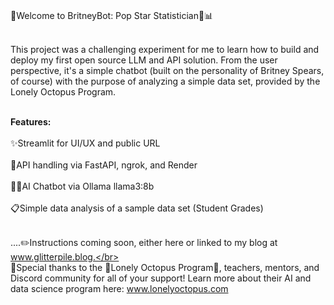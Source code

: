 <br>💃Welcome to BritneyBot: Pop Star Statistician🎤📊</br>

<br>This project was a challenging experiment for me to learn how to build and deploy my first open source LLM and API solution. From the user perspective, it's a simple chatbot (built on the personality of Britney Spears, of course) with the purpose of analyzing a simple data set, provided by the Lonely Octopus Program.</br>

<br>**Features:**</br>
<br>✨Streamlit for UI/UX and public URL</br>
<br>📢API handling via FastAPI, ngrok, and Render</br>
<br>👩‍🏫AI Chatbot via Ollama llama3:8b</br>
<br>📋Simple data analysis of a sample data set (Student Grades)</br>

<br>....✏️Instructions coming soon, either here or linked to my blog at www.glitterpile.blog.</br>
<br>🌟Special thanks to the 🐙Lonely Octopus Program🐙, teachers, mentors, and Discord community for all of your support! Learn more about their AI and data science program here: www.lonelyoctopus.com</br>